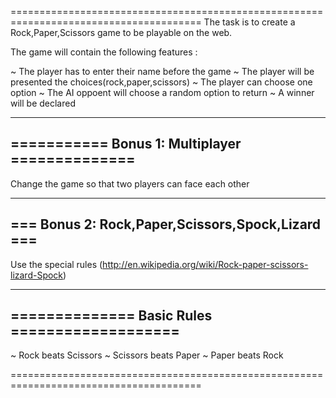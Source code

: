 =======================================================================================
The task is to create a Rock,Paper,Scissors game to be playable on the web.

The game will contain the following features :

  ~ The player has to enter their name before the game
  ~ The player will be presented the choices(rock,paper,scissors)
  ~ The player can choose one option
  ~ The AI oppoent will choose a random option to return
  ~ A winner will be declared

-----------------------------------------------
=========== Bonus 1: Multiplayer ==============
-----------------------------------------------
 
Change the game so that two players can face each other

-------------------------------------------------
=== Bonus 2: Rock,Paper,Scissors,Spock,Lizard ===
-------------------------------------------------

Use the special rules (http://en.wikipedia.org/wiki/Rock-paper-scissors-lizard-Spock)

----------------------------------------------
============== Basic Rules ===================
----------------------------------------------
 
  ~ Rock beats Scissors
  ~ Scissors beats Paper
  ~ Paper beats Rock

=======================================================================================